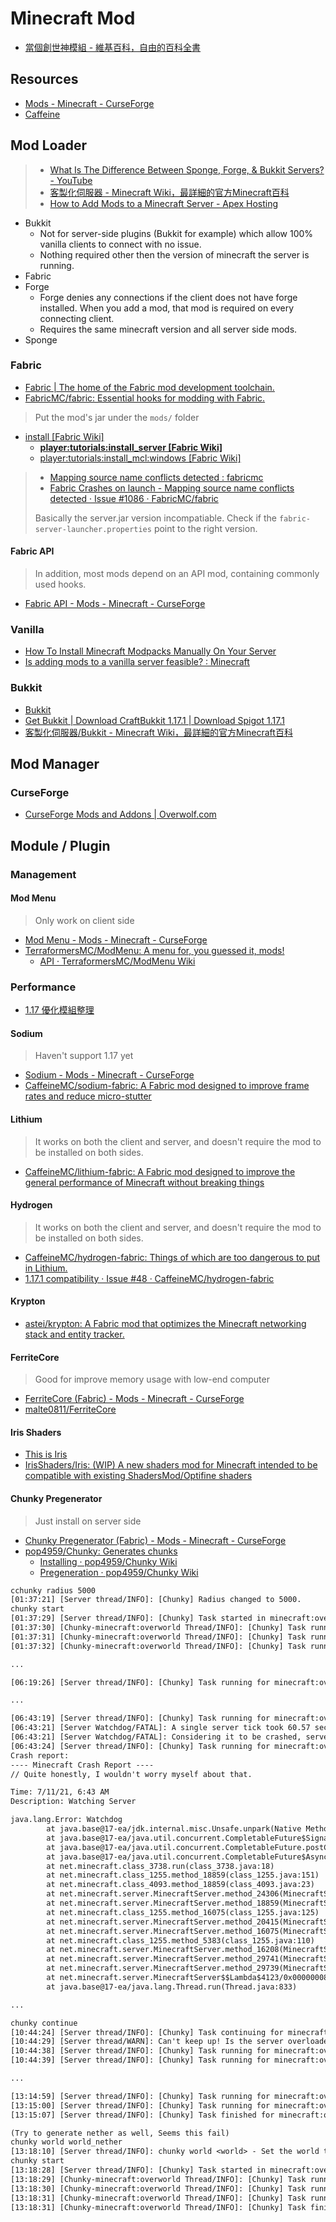 # Minecraft Mod

* [當個創世神模組 - 維基百科，自由的百科全書](https://zh.wikipedia.org/zh-tw/%E6%88%91%E7%9A%84%E4%B8%96%E7%95%8C%E6%A8%A1%E7%B5%84)

## Resources

* [Mods - Minecraft - CurseForge](https://www.curseforge.com/minecraft/mc-mods)
* [Caffeine](https://github.com/CaffeineMC)

## Mod Loader

> * [What Is The Difference Between Sponge, Forge, & Bukkit Servers? - YouTube](https://www.youtube.com/watch?v=3BN8hJNFj8U)
> * [客製化伺服器 - Minecraft Wiki，最詳細的官方Minecraft百科](https://minecraft.fandom.com/zh/wiki/%E5%AE%9A%E5%88%B6%E6%9C%8D%E5%8A%A1%E5%99%A8?variant=zh-tw)
> * [How to Add Mods to a Minecraft Server - Apex Hosting](https://apexminecrafthosting.com/how-to-add-mods/)

* Bukkit
  * Not for server-side plugins (Bukkit for example) which allow 100% vanilla clients to connect with no issue.
  * Nothing required other then the version of minecraft the server is running.
* Fabric
* Forge
  * Forge denies any connections if the client does not have forge installed. When you add a mod, that mod is required on every connecting client.
  * Requires the same minecraft version and all server side mods.
* Sponge

### Fabric

* [Fabric | The home of the Fabric mod development toolchain.](https://fabricmc.net/)
* [FabricMC/fabric: Essential hooks for modding with Fabric.](https://github.com/FabricMC/fabric)

> Put the mod's jar under the `mods/` folder

* [install [Fabric Wiki]](https://fabricmc.net/wiki/install)
  * [**player:tutorials:install_server [Fabric Wiki]**](https://fabricmc.net/wiki/player:tutorials:install_server)
  * [player:tutorials:install_mcl:windows [Fabric Wiki]](https://fabricmc.net/wiki/player:tutorials:install_mcl:windows)

> * [Mapping source name conflicts detected : fabricmc](https://www.reddit.com/r/fabricmc/comments/ldmyka/mapping_source_name_conflicts_detected/)
> * [Fabric Crashes on launch - Mapping source name conflicts detected · Issue #1086 · FabricMC/fabric](https://github.com/FabricMC/fabric/issues/1086)
>
> Basically the server.jar version incompatiable. Check if the `fabric-server-launcher.properties` point to the right version.

#### Fabric API

> In addition, most mods depend on an API mod, containing commonly used hooks.

* [Fabric API - Mods - Minecraft - CurseForge](https://www.curseforge.com/minecraft/mc-mods/fabric-api)

### Vanilla

* [How To Install Minecraft Modpacks Manually On Your Server](https://apexminecrafthosting.com/how-to-manually-install-a-modpack/)
* [Is adding mods to a vanilla server feasible? : Minecraft](https://www.reddit.com/r/Minecraft/comments/27fnb1/is_adding_mods_to_a_vanilla_server_feasible/)

### Bukkit

* [Bukkit](https://dev.bukkit.org/)
* [Get Bukkit | Download CraftBukkit 1.17.1 | Download Spigot 1.17.1](https://getbukkit.org/)
* [客製化伺服器/Bukkit - Minecraft Wiki，最詳細的官方Minecraft百科](https://minecraft.fandom.com/zh/wiki/%E5%AE%9A%E5%88%B6%E6%9C%8D%E5%8A%A1%E5%99%A8/Bukkit?variant=zh-tw)

## Mod Manager

### CurseForge

* [CurseForge Mods and Addons | Overwolf.com](https://download.curseforge.com/)

## Module / Plugin

### Management

#### Mod Menu

> Only work on client side

* [Mod Menu - Mods - Minecraft - CurseForge](https://www.curseforge.com/minecraft/mc-mods/modmenu)
* [TerraformersMC/ModMenu: A menu for, you guessed it, mods!](https://github.com/TerraformersMC/ModMenu)
  * [API · TerraformersMC/ModMenu Wiki](https://github.com/TerraformersMC/ModMenu/wiki/API)

### Performance

* [1.17 優化模組整理](https://www.notion.so/ac595613bb744e3f9d5467e049397e76?v=a284736c4dcd45fd863e9ba92cea31a2)

#### Sodium

> Haven't support 1.17 yet

* [Sodium - Mods - Minecraft - CurseForge](https://www.curseforge.com/minecraft/mc-mods/sodium)
* [CaffeineMC/sodium-fabric: A Fabric mod designed to improve frame rates and reduce micro-stutter](https://github.com/CaffeineMC/sodium-fabric)

#### Lithium

> It works on both the client and server, and doesn't require the mod to be installed on both sides.

* [CaffeineMC/lithium-fabric: A Fabric mod designed to improve the general performance of Minecraft without breaking things](https://github.com/CaffeineMC/lithium-fabric)

#### Hydrogen

> It works on both the client and server, and doesn't require the mod to be installed on both sides.

* [CaffeineMC/hydrogen-fabric: Things of which are too dangerous to put in Lithium.](https://github.com/CaffeineMC/hydrogen-fabric)
* [1.17.1 compatibility · Issue #48 · CaffeineMC/hydrogen-fabric](https://github.com/CaffeineMC/hydrogen-fabric/issues/48)

#### Krypton

* [astei/krypton: A Fabric mod that optimizes the Minecraft networking stack and entity tracker.](https://github.com/astei/krypton)

#### FerriteCore

> Good for improve memory usage with low-end computer

* [FerriteCore (Fabric) - Mods - Minecraft - CurseForge](https://www.curseforge.com/minecraft/mc-mods/ferritecore-fabric)
* [malte0811/FerriteCore](https://github.com/malte0811/FerriteCore)

#### Iris Shaders

* [This is Iris](https://irisshaders.net/)
* [IrisShaders/Iris: (WIP) A new shaders mod for Minecraft intended to be compatible with existing ShadersMod/Optifine shaders](https://github.com/IrisShaders/Iris)

#### Chunky Pregenerator

> Just install on server side

* [Chunky Pregenerator (Fabric) - Mods - Minecraft - CurseForge](https://www.curseforge.com/minecraft/mc-mods/chunky-pregenerator)
* [pop4959/Chunky: Generates chunks](https://github.com/pop4959/Chunky)
  * [Installing · pop4959/Chunky Wiki](https://github.com/pop4959/Chunky/wiki/Installing)
  * [Pregeneration · pop4959/Chunky Wiki](https://github.com/pop4959/Chunky/wiki/Pregeneration)

```txt
cchunky radius 5000
[01:37:21] [Server thread/INFO]: [Chunky] Radius changed to 5000.
chunky start
[01:37:29] [Server thread/INFO]: [Chunky] Task started in minecraft:overworld for the square region centered at 0, 0 with radius 5000.
[01:37:30] [Chunky-minecraft:overworld Thread/INFO]: [Chunky] Task running for minecraft:overworld. Processed: 993 chunks (0.25%), ETA: 0:06:58, Rate: 936.8 cps, Current: 16, -16
[01:37:31] [Chunky-minecraft:overworld Thread/INFO]: [Chunky] Task running for minecraft:overworld. Processed: 2255 chunks (0.57%), ETA: 0:05:57, Rate: 1094.7 cps, Current: 24, -22
[01:37:32] [Chunky-minecraft:overworld Thread/INFO]: [Chunky] Task running for minecraft:overworld. Processed: 2902 chunks (0.74%), ETA: 0:06:51, Rate: 948.4 cps, Current: -12, -27

...

[06:19:26] [Server thread/INFO]: [Chunky] Task running for minecraft:overworld. Processed: 284631 chunks (72.40%), ETA: 3:00:44, Rate: 10.0 cps, Current: 259, -267

...

[06:43:19] [Server thread/INFO]: [Chunky] Task running for minecraft:overworld. Processed: 296260 chunks (75.36%), ETA: 37:13:38, Rate: 0.7 cps, Current: -272, 51
[06:43:21] [Server Watchdog/FATAL]: A single server tick took 60.57 seconds (should be max 0.05)
[06:43:21] [Server Watchdog/FATAL]: Considering it to be crashed, server will forcibly shutdown.
[06:43:24] [Server thread/INFO]: [Chunky] Task running for minecraft:overworld. Processed: 296262 chunks (75.36%), ETA: 39:19:47, Rate: 0.7 cps, Current: -272, 53
Crash report:
---- Minecraft Crash Report ----
// Quite honestly, I wouldn't worry myself about that.

Time: 7/11/21, 6:43 AM
Description: Watching Server

java.lang.Error: Watchdog
        at java.base@17-ea/jdk.internal.misc.Unsafe.unpark(Native Method)                                                                                                                                                at java.base@17-ea/java.util.concurrent.locks.LockSupport.unpark(LockSupport.java:177)
        at java.base@17-ea/java.util.concurrent.CompletableFuture$Signaller.tryFire(CompletableFuture.java:1848)
        at java.base@17-ea/java.util.concurrent.CompletableFuture.postComplete(CompletableFuture.java:510)
        at java.base@17-ea/java.util.concurrent.CompletableFuture$AsyncSupply.run(CompletableFuture.java:1773)
        at net.minecraft.class_3738.run(class_3738.java:18)
        at net.minecraft.class_1255.method_18859(class_1255.java:151)
        at net.minecraft.class_4093.method_18859(class_4093.java:23)
        at net.minecraft.server.MinecraftServer.method_24306(MinecraftServer.java:788)
        at net.minecraft.server.MinecraftServer.method_18859(MinecraftServer.java:164)
        at net.minecraft.class_1255.method_16075(class_1255.java:125)
        at net.minecraft.server.MinecraftServer.method_20415(MinecraftServer.java:770)
        at net.minecraft.server.MinecraftServer.method_16075(MinecraftServer.java:764)
        at net.minecraft.class_1255.method_5383(class_1255.java:110)
        at net.minecraft.server.MinecraftServer.method_16208(MinecraftServer.java:748)
        at net.minecraft.server.MinecraftServer.method_29741(MinecraftServer.java:701)
        at net.minecraft.server.MinecraftServer.method_29739(MinecraftServer.java:270)
        at net.minecraft.server.MinecraftServer$$Lambda$4123/0x000000080147bbc0.run(Unknown Source)
        at java.base@17-ea/java.lang.Thread.run(Thread.java:833)

...

chunky continue
[10:44:24] [Server thread/INFO]: [Chunky] Task continuing for minecraft:overworld.
[10:44:29] [Server thread/WARN]: Can't keep up! Is the server overloaded? Running 2033ms or 40 ticks behind
[10:44:38] [Server thread/INFO]: [Chunky] Task running for minecraft:overworld. Processed: 296267 chunks (75.36%), ETA: 6:45:12, Rate: 4.0 cps, Current: -272, 60
[10:44:39] [Server thread/INFO]: [Chunky] Task running for minecraft:overworld. Processed: 296274 chunks (75.36%), ETA: 5:28:54, Rate: 4.9 cps, Current: -272, 71

...

[13:14:59] [Server thread/INFO]: [Chunky] Task running for minecraft:overworld. Processed: 393065 chunks (99.98%), ETA: 0:00:05, Rate: 12.6 cps, Current: 249, 313
[13:15:00] [Server thread/INFO]: [Chunky] Task running for minecraft:overworld. Processed: 393082 chunks (99.99%), ETA: 0:00:03, Rate: 12.6 cps, Current: 267, 313
[13:15:07] [Server thread/INFO]: [Chunky] Task finished for minecraft:overworld. Processed: 393129 chunks (100.00%), Total time: 7:36:42

(Try to generate nether as well, Seems this fail)
chunky world world_nether
[13:18:10] [Server thread/INFO]: chunky world <world> - Set the world target
chunky start
[13:18:28] [Server thread/INFO]: [Chunky] Task started in minecraft:overworld for the square region centered at 0, 0 with radius 500.
[13:18:29] [Chunky-minecraft:overworld Thread/INFO]: [Chunky] Task running for minecraft:overworld. Processed: 1527 chunks (36.14%), ETA: 0:00:01, Rate: 1527.0 cps, Current: 20, 14
[13:18:30] [Chunky-minecraft:overworld Thread/INFO]: [Chunky] Task running for minecraft:overworld. Processed: 2879 chunks (68.14%), ETA: 0:00:00, Rate: 1438.8 cps, Current: 11, -27
[13:18:31] [Chunky-minecraft:overworld Thread/INFO]: [Chunky] Task running for minecraft:overworld. Processed: 4213 chunks (99.72%), ETA: 0:00:00, Rate: 1403.9 cps, Current: 20, 32
[13:18:31] [Chunky-minecraft:overworld Thread/INFO]: [Chunky] Task finished for minecraft:overworld. Processed: 4225 chunks (100.00%), Total time: 0:00:03
```
